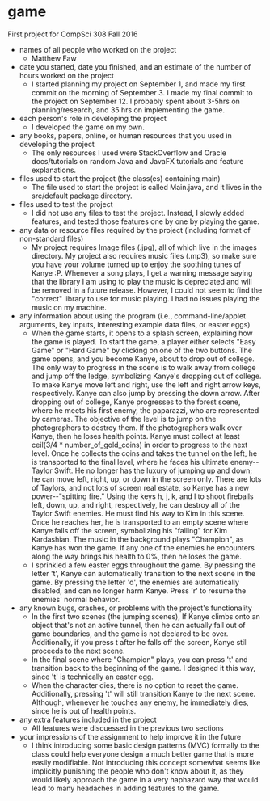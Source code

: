 game
====

First project for CompSci 308 Fall 2016

- names of all people who worked on the project
	 - Matthew Faw 
 - date you started, date you finished, and an estimate of the number of hours worked on the project 
	 - I started planning my project on September 1, and made my first commit on the morning of September 3. I made my final commit to the project on September 12.  I probably spent about 3-5hrs on planning/research, and 35 hrs on implementing the game.
 - each person's role in developing the project 
	 - I developed the game on my own.
 - any books, papers, online, or human resources that you used in developing the project 
	 - The only resources I used were StackOverflow and Oracle docs/tutorials on random Java and JavaFX tutorials and feature explanations.
 - files used to start the project (the class(es) containing
   main) 
	 - The file used to start the project is called Main.java, and it lives in the src/default package directory.
 - files used to test the project 
	 - I did not use any files to test the project.  Instead, I slowly added features, and tested those features one by one by playing the game.
 - any data or resource files required by the project (including format of non-standard files)
	 - My project requires Image files (.jpg), all of which live in the images directory.  My project also requires music files (.mp3), so make sure you have your volume turned up to enjoy the soothing tunes of Kanye :P.  Whenever a song plays, I get a warning message saying that the library I am using to play the music is depreciated and will be removed in a future release. However, I could not seem to find the "correct" library to use for music playing.  I had no issues playing the music on my machine.
 - any information about using the program (i.e., command-line/applet
   arguments, key inputs, interesting example data files, or easter
   eggs) 
    - When the game starts, it opens to a splash screen, explaining how the game is played.  To start the game, a player either selects "Easy Game" or "Hard Game" by clicking on one of the two buttons. The game opens, and you become Kanye, about to drop out of college.  The only way to progress in the scene is to walk away from college and jump off the ledge, symbolizing Kanye's dropping out of college. To make Kanye move left and right, use the left and right arrow keys, respectively.  Kanye can also jump by pressing the down arrow. After dropping out of college, Kanye progresses to the forest scene, where he meets his first enemy, the paparazzi, who are represented by cameras.  The objective of the level is to jump on the photographers to destroy them.  If the photographers walk over Kanye, then he loses health points.  Kanye must collect at least ceil(3/4 * number_of_gold_coins) in order to progress to the next level. Once he collects the coins and takes the tunnel on the left, he is transported to the final level, where he faces his ultimate enemy--Taylor Swift.  He no longer has the luxury of jumping up and down; he can move left, right, up, or down in the screen only.  There are lots of Taylors, and not lots of screen real estate, so Kanye has a new power--"spitting fire." Using the keys h, j, k, and l to shoot fireballs left, down, up, and right, respectively, he can destroy all of the Taylor Swift enemies.  He must find his way to Kim in this scene.  Once he reaches her, he is transported to an empty scene where Kanye falls off the screen, symbolizing his "falling" for Kim Kardashian.  The music in the background plays "Champion", as Kanye has won the game.  If any one of the enemies he encounters along the way brings his health to 0%, then he loses the game.
    - I sprinkled a few easter eggs throughout the game.  By pressing the letter 't', Kanye can automatically transition to the next scene in the game. By pressing the letter 'd', the enemies are automatically disabled, and can no longer harm Kanye.  Press 'r' to resume the enemies' normal behavior.  
 - any known bugs, crashes, or problems with the project's functionality 
	 - In the first two scenes (the jumping scenes), If Kanye climbs onto an object that's not an active tunnel, then he can actually fall out of game boundaries, and the game is not declared to be over.  Additionally, if you press t after he falls off the screen, Kanye still proceeds to the next scene.
	 - In the final scene where "Champion" plays, you can press 't' and transition back to the beginning of the game.  I designed it this way, since 't' is technically an easter egg.
	 - When the character dies, there is no option to reset the game. Additionally, pressing 't' will still transition Kanye to the next scene.  Although, whenever he touches any enemy, he immediately dies, since he is out of health points.
 - any extra features included in the project 
	 - All features were discuessed in the previous two sections
 - your impressions of the assignment to help improve it in the future
	 - I think introducing some basic design patterns (MVC) formally to the class could help everyone design a much better game that is more easily modifiable.  Not introducing this concept somewhat seems like implicitly punishing the people who don't know about it, as they would likely approach the game in a very haphazard way that would lead to many headaches in adding features to the game.